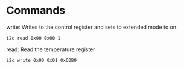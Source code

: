 # Commands

write: Writes to the control register and sets to extended mode to on. 
```
i2c read 0x90 0x00 1
```

read: Read the temperature register
```
i2c write 0x90 0x01 0x60B0
```
